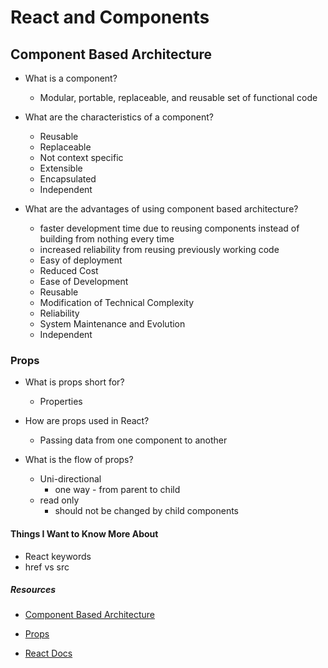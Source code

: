 # React and Components

## Component Based Architecture

- What is a component?
  - Modular, portable, replaceable, and reusable set of functional code

- What are the characteristics of a component?
  - Reusable
  - Replaceable
  - Not context specific
  - Extensible
  - Encapsulated
  - Independent

- What are the advantages of using component based architecture?
  - faster development time due to reusing components instead of building from nothing every time
  - increased reliability from reusing previously working code
  - Easy of deployment
  - Reduced Cost
  - Ease of Development
  - Reusable
  - Modification of Technical Complexity
  - Reliability
  - System Maintenance and Evolution
  - Independent

### Props

- What is props short for?
  - Properties

- How are props used in React?
  - Passing data from one component to another

- What is the flow of props?
  - Uni-directional
    - one way - from parent to child
  - read only
    - should not be changed by child components

#### Things I Want to Know More About

- React keywords
- href vs src

##### Resources

- [Component Based Architecture](https://www.tutorialspoint.com/software_architecture_design/component_based_architecture.htm)

- [Props](https://itnext.io/what-is-props-and-how-to-use-it-in-react-da307f500da0)

- [React Docs](https://reactjs.org/docs/getting-started.html)
